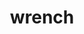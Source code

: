 ---
layout: objects
title: wrench
emoji: wrench
permalink: 🔧.html
image: assets/img/3moji/wrench.png
---